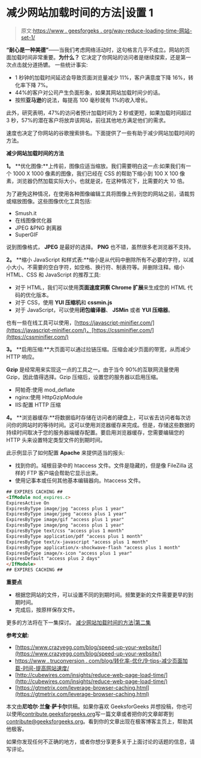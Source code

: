 # 减少网站加载时间的方法|设置 1

> 原文:[https://www . geesforgeks . org/way-reduce-loading-time-网站-set-1/](https://www.geeksforgeeks.org/ways-reduce-loading-time-website-set-1/)

**“耐心是一种美德”**——当我们考虑网络活动时，这句格言几乎不成立。网站的页面加载时间非常重要。**为什么？**
它决定了你网站的访问者是继续探索，还是第一次点击就分道扬镳。
一些统计事实:

*   1 秒钟的加载时间延迟会导致页面浏览量减少 11%，客户满意度下降 16%，转化率下降 7%。
*   44%的客户对公司产生负面形象，如果其网站加载时间少的话。
*   按照**亚马逊**的说法，每提高 100 毫秒就有 1%的收入增长。

此外，研究表明，47%的访问者预计加载时间为 2 秒或更短，如果加载时间超过 3 秒，57%的潜在客户将放弃该网站，前往其他地方满足他们的需求。

速度也决定了你网站的谷歌搜索排名。下面提供了一些有助于减少网站加载时间的方法。

**减少网站加载时间的方法**

**1。** **优化图像:**上传前，图像应适当缩放。我们需要明白这一点:如果我们有一个 1000 X 1000 像素的图像，我们已经在 CSS 的帮助下缩小到 100 X 100 像素，浏览器仍然加载实际大小，也就是说，在这种情况下，比需要的大 10 倍。

为了避免这种情况，在使用各种图像编辑工具将图像上传到您的网站之前，请裁剪或缩放图像。这些图像优化工具包括:

*   Smush.it
*   在线图像优化器
*   JPEG &PNG 剥离器
*   SuperGIF

说到图像格式， **JPEG** 是最好的选择。 **PNG** 也不错，虽然很多老浏览器不支持。

**2。** **缩小 JavaScript 和样式表:**缩小是从代码中删除所有不必要的字符，以减小大小。不需要的空白字符，如空格、换行符、制表符等。并删除注释。缩小 HTML、CSS 和 JavaScript 的推荐工具:

*   对于 HTML，我们可以使用**页面速度洞察 Chrome 扩展**来生成您的 HTML 代码的优化版本。
*   对于 CSS，使用 **YUI 压缩机**和 **cssmin.js**
*   对于 JavaScript，可以使用**闭包编译器**、 **JSMin** 或者 **YUI 压缩器**。

也有一些在线工具可以使用，[https://javascript-minifier.com/](https://javascript-minifier.com/)，[https://cssminifier.com/](https://cssminifier.com/)

**3。** **启用压缩:**大页面可以通过拉链压缩。压缩会减少页面的带宽，从而减少 HTTP 响应。

**Gzip** 是经常用来实现这一点的工具之一。由于当今 90%的互联网流量使用 Gzip，因此值得选择。Gzip 压缩后，设置您的服务器以启用压缩。

*   阿帕奇:使用 mod_deflate
*   nginx:使用 HttpGzipModule
*   IIS:配置 HTTP 压缩

**4。** **浏览器缓存:**将数据临时存储在访问者的硬盘上，可以省去访问者每次访问你的网站时的等待时间。这可以使用浏览器缓存来完成。但是，存储这些数据的持续时间取决于您的服务器端缓存配置。要启用浏览器缓存，您需要编辑您的 HTTP 头来设置特定类型文件的到期时间。

此示例显示了如何配置 **Apache** 来提供适当的报头:

*   找到你的。域根目录中的 htaccess 文件。文件是隐藏的，但是像 FileZilla 这样的 FTP 客户端会帮助它显示出来。
*   使用记事本或任何其他基本编辑器向。htaccess 文件。

```html
## EXPIRES CACHING ##
<IfModule mod_expires.c>
ExpiresActive On
ExpiresByType image/jpg "access plus 1 year"
ExpiresByType image/jpeg "access plus 1 year"
ExpiresByType image/gif "access plus 1 year"
ExpiresByType image/png "access plus 1 year"
ExpiresByType text/css "access plus 1 month"
ExpiresByType application/pdf "access plus 1 month"
ExpiresByType text/x-javascript "access plus 1 month"
ExpiresByType application/x-shockwave-flash "access plus 1 month"
ExpiresByType image/x-icon "access plus 1 year"
ExpiresDefault "access plus 2 days"
</IfModule>
## EXPIRES CACHING ##
```

**重要点**

*   根据您网站的文件，可以设置不同的到期时间。频繁更新的文件需要更早的到期时间。
*   完成后，按原样保存文件。

更多的方法将在下一集探讨。
[减少网站加载时间的方法|第二集](https://www.geeksforgeeks.org/ways-reduce-loading-time-website-set-2/)

**参考文献:**

*   [https://www.crazyegg.com/blog/speed-up-your-website/](https://www.crazyegg.com/blog/speed-up-your-website/)
*   [https://www . truconversion . com/blog/转化率-优化/9-tips-减少页面加载-时间-提高网站速度/](https://www.truconversion.com/blog/conversion-rate-optimization/9-tips-to-reduce-page-load-time-and-improve-website-speed/)
*   [http://cubewires.com/insights/reduce-web-page-load-time/](http://cubewires.com/insights/reduce-web-page-load-time/)
*   [https://gtmetrix.com/leverage-browser-caching.html](https://gtmetrix.com/leverage-browser-caching.html)

本文由**尼哈尔·兰詹·萨卡尔**供稿。如果你喜欢 GeeksforGeeks 并想投稿，你也可以使用[contribute.geeksforgeeks.org](http://www.contribute.geeksforgeeks.org)写一篇文章或者把你的文章邮寄到 contribute@geeksforgeeks.org。看到你的文章出现在极客博客主页上，帮助其他极客。

如果你发现任何不正确的地方，或者你想分享更多关于上面讨论的话题的信息，请写评论。